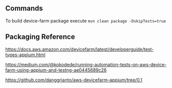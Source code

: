 ## Commands
To build device-farm package execute 
`mvn clean package -DskipTests=true`



## Packaging Reference
https://docs.aws.amazon.com/devicefarm/latest/developerguide/test-types-appium.html

https://medium.com/@kokodede/running-automation-tests-on-aws-device-farm-using-appium-and-testng-ae0445689c26

https://github.com/danggrianto/aws-devicefarm-appium/tree/0.1 